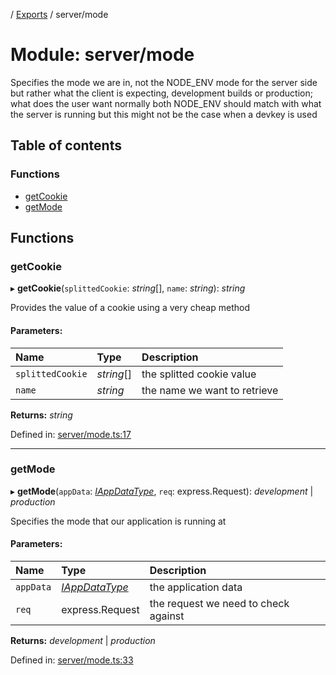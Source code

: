 [](../README.md) / [Exports](../modules.md) / server/mode

# Module: server/mode

Specifies the mode we are in, not the NODE_ENV mode for the server side but rather what
the client is expecting, development builds or production; what does the user want
normally both NODE_ENV should match with what the server is running but this
might not be the case when a devkey is used

## Table of contents

### Functions

- [getCookie](server_mode.md#getcookie)
- [getMode](server_mode.md#getmode)

## Functions

### getCookie

▸ **getCookie**(`splittedCookie`: *string*[], `name`: *string*): *string*

Provides the value of a cookie using a very cheap method

#### Parameters:

Name | Type | Description |
:------ | :------ | :------ |
`splittedCookie` | *string*[] | the splitted cookie value   |
`name` | *string* | the name we want to retrieve    |

**Returns:** *string*

Defined in: [server/mode.ts:17](https://github.com/onzag/itemize/blob/5fcde7cf/server/mode.ts#L17)

___

### getMode

▸ **getMode**(`appData`: [*IAppDataType*](../interfaces/server.iappdatatype.md), `req`: express.Request): *development* \| *production*

Specifies the mode that our application is running at

#### Parameters:

Name | Type | Description |
:------ | :------ | :------ |
`appData` | [*IAppDataType*](../interfaces/server.iappdatatype.md) | the application data   |
`req` | express.Request | the request we need to check against    |

**Returns:** *development* \| *production*

Defined in: [server/mode.ts:33](https://github.com/onzag/itemize/blob/5fcde7cf/server/mode.ts#L33)
